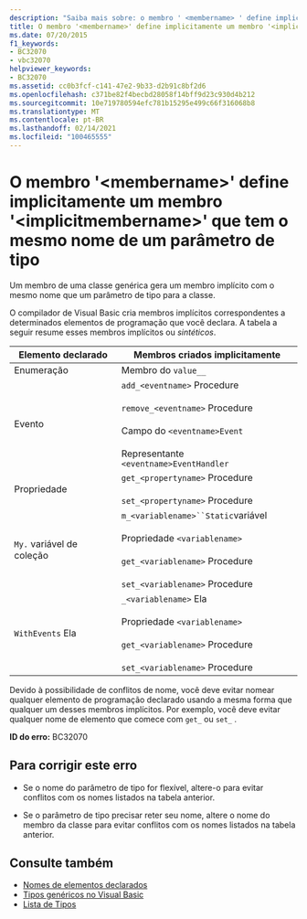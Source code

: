 ```yaml
---
description: "Saiba mais sobre: o membro ' <membername> ' define implicitamente um membro ' <implicitmembername> ' que tem o mesmo nome que um parâmetro de tipo"
title: O membro '<membername>' define implicitamente um membro '<implicitmembername>' que tem o mesmo nome de um parâmetro de tipo
ms.date: 07/20/2015
f1_keywords:
- BC32070
- vbc32070
helpviewer_keywords:
- BC32070
ms.assetid: cc0b3fcf-c141-47e2-9b33-d2b91c8bf2d6
ms.openlocfilehash: c371be82f4becbd28058f14bff9d23c930d4b212
ms.sourcegitcommit: 10e719780594efc781b15295e499c66f316068b8
ms.translationtype: MT
ms.contentlocale: pt-BR
ms.lasthandoff: 02/14/2021
ms.locfileid: "100465555"
---
```

# <a name="member-membername-implicitly-defines-a-member-implicitmembername-which-has-the-same-name-as-a-type-parameter"></a>O membro '\<membername>' define implicitamente um membro '\<implicitmembername>' que tem o mesmo nome de um parâmetro de tipo

Um membro de uma classe genérica gera um membro implícito com o mesmo nome que um parâmetro de tipo para a classe.  
  
 O compilador de Visual Basic cria membros implícitos correspondentes a determinados elementos de programação que você declara. A tabela a seguir resume esses membros implícitos ou *sintéticos*.  
  
|Elemento declarado|Membros criados implicitamente|  
|----------------------|--------------------------------|  
|Enumeração|Membro do `value__`|  
|Evento|`add_<eventname>` Procedure<br /><br /> `remove_<eventname>` Procedure<br /><br /> Campo do `<eventname>Event`<br /><br /> Representante `<eventname>EventHandler`|  
|Propriedade|`get_<propertyname>` Procedure<br /><br /> `set_<propertyname>` Procedure|  
|`My.` variável de coleção|`m_<variablename>``Static`variável<br /><br /> Propriedade `<variablename>`<br /><br /> `get_<variablename>` Procedure<br /><br /> `set_<variablename>` Procedure|  
|`WithEvents` Ela|`_<variablename>` Ela<br /><br /> Propriedade `<variablename>`<br /><br /> `get_<variablename>` Procedure<br /><br /> `set_<variablename>` Procedure|  
  
 Devido à possibilidade de conflitos de nome, você deve evitar nomear qualquer elemento de programação declarado usando a mesma forma que qualquer um desses membros implícitos. Por exemplo, você deve evitar qualquer nome de elemento que comece com `get_` ou `set_` .  
  
 **ID do erro:** BC32070  
  
## <a name="to-correct-this-error"></a>Para corrigir este erro  
  
- Se o nome do parâmetro de tipo for flexível, altere-o para evitar conflitos com os nomes listados na tabela anterior.  
  
- Se o parâmetro de tipo precisar reter seu nome, altere o nome do membro da classe para evitar conflitos com os nomes listados na tabela anterior.  
  
## <a name="see-also"></a>Consulte também

- [Nomes de elementos declarados](../programming-guide/language-features/declared-elements/declared-element-names.md)
- [Tipos genéricos no Visual Basic](../programming-guide/language-features/data-types/generic-types.md)
- [Lista de Tipos](../language-reference/statements/type-list.md)
